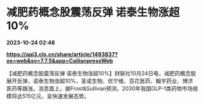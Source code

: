 # 减肥药概念股震荡反弹 诺泰生物涨超10%

**2023-10-24 02:48**

**https://api3.cls.cn/share/article/1493837?os=web&sv=7.7.5&app=CailianpressWeb**

【减肥药概念股震荡反弹 诺泰生物涨超10%】财联社10月24日电，减肥药概念股展开反弹，诺泰生物涨超10%，圣诺生物、优宁维、百花医药、翰宇药业、博济医药等跟涨。消息面上，据Frost&Sullivan预测，2030年我国GLP-1类药物市场规模将达515亿元，呈快速发展态势。